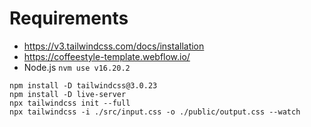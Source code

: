 # Requirements
- https://v3.tailwindcss.com/docs/installation
- https://coffeestyle-template.webflow.io/
- Node.js `nvm use v16.20.2`

```shell
npm install -D tailwindcss@3.0.23
npm install -D live-server
npx tailwindcss init --full
npx tailwindcss -i ./src/input.css -o ./public/output.css --watch
```

